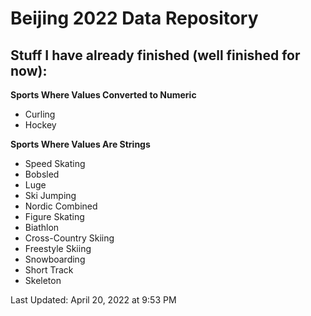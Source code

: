 # Beijing 2022 Data Repository

## Stuff I have already finished (well finished for now):

**Sports Where Values Converted to Numeric**
* Curling
* Hockey

**Sports Where Values Are Strings**
* Speed Skating
* Bobsled
* Luge
* Ski Jumping
* Nordic Combined
* Figure Skating
* Biathlon
* Cross-Country Skiing
* Freestyle Skiing
* Snowboarding
* Short Track
* Skeleton

Last Updated: April 20, 2022 at 9:53 PM


